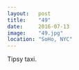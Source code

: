 ```yaml
---
layout:   post
title:    "49"
date:     2016-07-13
image:    "49.jpg"
location: "SoHo, NYC"
---
```


Tipsy taxi.
